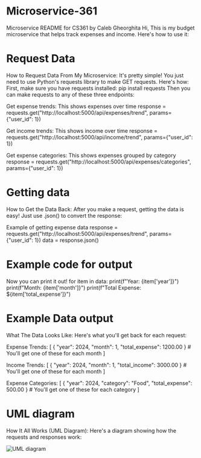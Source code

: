 # Microservice-361
Microservice README for CS361 by Caleb Gheorghita
Hi, This is my budget microservice that helps track expenses and income. Here's how to use it:

# Request Data
How to Request Data From My Microservice:
It's pretty simple! You just need to use Python's requests library to make GET requests. Here's how:
First, make sure you have requests installed:
pip install requests
Then you can make requests to any of these three endpoints:

Get expense trends:
This shows expenses over time
response = requests.get("http://localhost:5000/api/expenses/trend", params={"user_id": 1})

Get income trends:
This shows income over time
response = requests.get("http://localhost:5000/api/income/trend", params={"user_id": 1})

Get expense categories:
This shows expenses grouped by category
response = requests.get("http://localhost:5000/api/expenses/categories", params={"user_id": 1})

# Getting data
How to Get the Data Back:
After you make a request, getting the data is easy! Just use .json() to convert the response:

Example of getting expense data
response = requests.get("http://localhost:5000/api/expenses/trend", params={"user_id": 1})
data = response.json()

# Example code for output
Now you can print it out!
for item in data:
    print(f"Year: {item['year']}")
    print(f"Month: {item['month']}")
    print(f"Total Expense: ${item['total_expense']}")

# Example Data output
What The Data Looks Like:
Here's what you'll get back for each request:


Expense Trends:
[
    {
        "year": 2024,
        "month": 1,
        "total_expense": 1200.00
    }
    # You'll get one of these for each month
]

Income Trends:
[
    {
        "year": 2024,
        "month": 1,
        "total_income": 3000.00
    }
    # You'll get one of these for each month
]

Expense Categories:
[
    {
        "year": 2024,
        "category": "Food",
        "total_expense": 500.00
    }
    # You'll get one of these for each category
]

# UML diagram
How It All Works (UML Diagram):
Here's a diagram showing how the requests and responses work:

![UML diagram](https://github.com/user-attachments/assets/07b56ef4-f229-464f-b0bd-f35cd60d29da)

